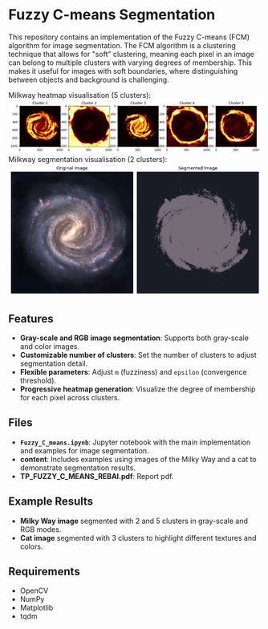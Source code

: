 # Fuzzy C-means Segmentation

This repository contains an implementation of the Fuzzy C-means (FCM) algorithm for image segmentation. The FCM algorithm is a clustering technique that allows for "soft" clustering, meaning each pixel in an image can belong to multiple clusters with varying degrees of membership. This makes it useful for images with soft boundaries, where distinguishing between objects and background is challenging.

Milkway heatmap visualisation (5 clusters):
![Clustering Result](res.png)
Milkway segmentation visualisation  (2 clusters):
![Segmentation Result](exp.png)

## Features

- **Gray-scale and RGB image segmentation**: Supports both gray-scale and color images.
- **Customizable number of clusters**: Set the number of clusters to adjust segmentation detail.
- **Flexible parameters**: Adjust `m` (fuzziness) and `epsilon` (convergence threshold).
- **Progressive heatmap generation**: Visualize the degree of membership for each pixel across clusters.

## Files

- **`Fuzzy_C_means.ipynb`**: Jupyter notebook with the main implementation and examples for image segmentation.
- **content**: Includes examples using images of the Milky Way and a cat to demonstrate segmentation results.
- **TP_FUZZY_C_MEANS_REBAI.pdf**: Report pdf.


## Example Results

- **Milky Way image** segmented with 2 and 5 clusters in gray-scale and RGB modes.
- **Cat image** segmented with 3 clusters to highlight different textures and colors.

## Requirements

- OpenCV
- NumPy
- Matplotlib
- tqdm
  
